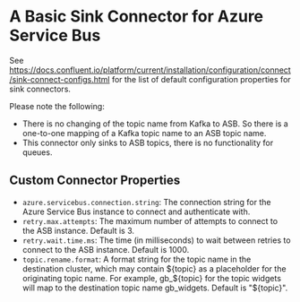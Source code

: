 # A Basic Sink Connector for Azure Service Bus

See <https://docs.confluent.io/platform/current/installation/configuration/connect/sink-connect-configs.html>
for the list of default configuration properties for sink connectors.

Please note the following:

- There is no changing of the topic name from Kafka to ASB. So there is a
  one-to-one mapping of a Kafka topic name to an ASB topic name.
- This connector only sinks to ASB topics, there is no functionality for queues.

## Custom Connector Properties

- `azure.servicebus.connection.string`: The connection string for the Azure
  Service Bus instance to connect and authenticate with.
- `retry.max.attempts`: The maximum number of attempts to connect to the ASB
  instance. Default is 3.
- `retry.wait.time.ms`: The time (in milliseconds) to wait between retries to
  connect to the ASB instance. Default is 1000.
- `topic.rename.format`: A format string for the topic name in the destination
  cluster, which may contain ${topic} as a placeholder for the originating
  topic name. For example, gb_${topic} for the topic widgets will map to the
  destination topic name gb_widgets. Default is "${topic}".
